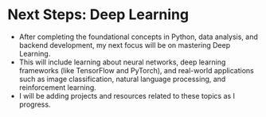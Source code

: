 # **Next Steps: Deep Learning**

- After completing the foundational concepts in Python, data analysis, and backend development, my next focus will be on mastering Deep Learning.
- This will include learning about neural networks, deep learning frameworks (like TensorFlow and PyTorch), and real-world applications such as image classification, natural language processing, and reinforcement learning.
- I will be adding projects and resources related to these topics as I progress.
